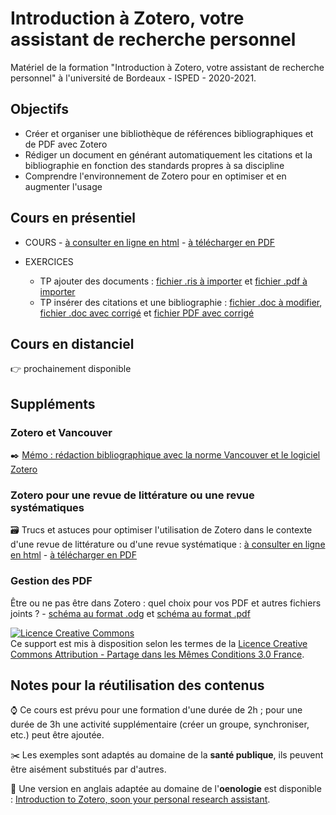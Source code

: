 # Introduction à Zotero, votre assistant de recherche personnel

Matériel de la formation "Introduction à Zotero, votre assistant de recherche personnel" à l'université de Bordeaux - ISPED - 2020-2021. 

## Objectifs

* Créer et organiser une bibliothèque de références bibliographiques et de PDF avec Zotero
* Rédiger un document en générant automatiquement les citations et la bibliographie en fonction des standards propres à sa discipline
* Comprendre l'environnement de Zotero pour en optimiser et en augmenter l'usage

## Cours en présentiel
* COURS - [à consulter en ligne en html](https://github.com/fflamerie/zotero_intro_FR/blob/master/content/zotero_intro_FR_COURS.md) - [à télécharger en PDF](https://github.com/fflamerie/zotero_intro_FR/blob/master/content/zotero_intro_FR_COURS.pdf)

* EXERCICES
  * TP ajouter des documents : [fichier .ris à importer](https://github.com/fflamerie/zotero_intro_FR/blob/master/content/import_ex/import_file.ris) et [fichier .pdf à importer](https://github.com/fflamerie/zotero_intro_FR/blob/master/content/import_ex/kxy038.pdf)
  * TP insérer des citations et une bibliographie : [fichier .doc à modifier](https://github.com/fflamerie/zotero_intro_FR/blob/master/content/zotero_citer_EXERCICE.doc), [fichier .doc avec corrigé](https://github.com/fflamerie/zotero_intro_FR/blob/master/content/zotero_citer_EXERCICE_COR.doc) et [fichier PDF avec corrigé](https://github.com/fflamerie/zotero_intro_FR/blob/master/content/zotero_citer_EXERCICE_COR.pdf)

## Cours en distanciel
:point_right: prochainement disponible

## Suppléments

### Zotero et Vancouver

:black_nib: [Mémo : rédaction bibliographique avec la norme Vancouver et le logiciel Zotero](https://github.com/fflamerie/bibliolog/blob/master/docs/vancouver_zotero_memo.pdf)

### Zotero pour une revue de littérature ou une revue systématiques

:card_file_box: Trucs et astuces pour optimiser l'utilisation de Zotero dans le contexte d'une revue de littérature ou d'une revue systématique : [à consulter en ligne en html](https://github.com/fflamerie/zotero_intro_FR/blob/master/content/zotero_truc_syst.md) - [à télécharger en PDF](https://github.com/fflamerie/zotero_intro_FR/blob/master/content/zotero_truc_syst.pdf)

### Gestion des PDF

Être ou ne pas être dans Zotero : quel choix pour vos PDF et autres fichiers joints ? - [schéma au format .odg](https://github.com/zfrancophone/zfrancophone-blog/blob/master/2019-09-zotfile/zotero_choix_gestion_fichiers.odg) et [schéma au format .pdf](https://github.com/zfrancophone/zfrancophone-blog/blob/master/2019-09-zotfile/zotero_choix_gestion_fichiers.pdf)


<a rel="license" href="http://creativecommons.org/licenses/by-sa/3.0/fr/"><img alt="Licence Creative Commons" style="border-width:0" src="https://i.creativecommons.org/l/by-sa/3.0/fr/88x31.png" /></a><br />Ce support est mis à disposition selon les termes de la <a rel="license" href="http://creativecommons.org/licenses/by-sa/3.0/fr/">Licence Creative Commons Attribution - Partage dans les Mêmes Conditions 3.0 France</a>.


## Notes pour la réutilisation des contenus

:watch: Ce cours est prévu pour une formation d'une durée de 2h ; pour une durée de 3h une activité supplémentaire (créer un groupe, synchroniser, etc.) peut être ajoutée.

:scissors: Les exemples sont adaptés au domaine de la **santé publique**, ils peuvent être aisément substitués par d'autres.

:wine_glass: Une version en anglais adaptée au domaine de l'**oenologie** est disponible : [Introduction to Zotero, soon your personal research assistant](https://github.com/fflamerie/zotero_intro_to).
